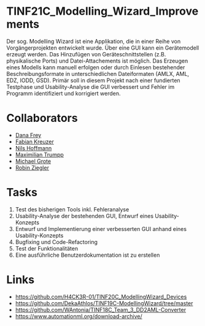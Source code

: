 # TINF21C_Modelling_Wizard_Improvements
Der sog. Modelling Wizard ist eine Applikation, die in einer Reihe von Vorgängerprojekten
entwickelt wurde. Über eine GUI kann ein Gerätemodell erzeugt werden. Das Hinzufügen
von Geräteschnittstellen (z.B. physikalische Ports) und Datei-Attachements ist möglich. Das
Erzeugen eines Modells kann manuell erfolgen oder durch Einlesen bestehender
Beschreibungsformate in unterschiedlichen Dateiformaten (AMLX, AML, EDZ, IODD, GSD).
Primär soll in diesem Projekt nach einer fundierten Testphase und Usability-Analyse die GUI
verbessert und Fehler im Programm identifiziert und korrigiert werden.

# Collaborators
- [Dana Frey](https://github.com/DanaFrey)
- [Fabian Kreuzer](https://github.com/Fabiankreuzer)
- [Nils Hoffmann](https://github.com/HoffmannNils)
- [Maximilian Trumpp](https://github.com/maximiliantrumpp)
- [Michael Grote](https://github.com/michi3214)
- [Robin Ziegler](https://github.com/robinziegler)


# Tasks
1. Test des bisherigen Tools inkl. Fehleranalyse
2. Usability-Analyse der bestehenden GUI, Entwurf eines Usability-Konzepts
3. Entwurf und Implementierung einer verbesserten GUI anhand eines Usability-Konzepts
4. Bugfixing und Code-Refactoring
5. Test der Funktionalitäten
6. Eine ausführliche Benutzerdokumentation ist zu erstellen

# Links
- https://github.com/H4CK3R-01/TINF20C_ModellingWizard_Devices
- https://github.com/DekaAthlos/TINF19C-ModellingWizard/tree/master
- https://github.com/WAntonia/TINF18C_Team_3_DD2AML-Converter
- https://www.automationml.org/download-archive/
